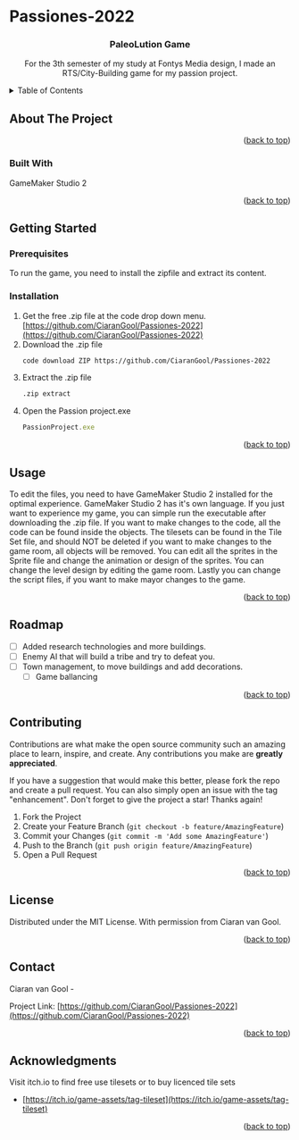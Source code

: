 <a name="readme-top"></a>
# Passiones-2022
<h3 align="center">PaleoLution Game</h3>

  <p align="center">
    For the 3th semester of my study at Fontys Media design, I made an RTS/City-Building game for my passion project.
  </p>



<!-- TABLE OF CONTENTS -->
<details>
  <summary>Table of Contents</summary>
  <ol>
    <li>
      <a href="#about-the-project">About The Project</a>
      <ul>
        <li><a href="#built-with">Built With</a></li>
      </ul>
    </li>
    <li>
      <a href="#getting-started">Getting Started</a>
      <ul>
        <li><a href="#prerequisites">Prerequisites</a></li>
        <li><a href="#installation">Installation</a></li>
      </ul>
    </li>
    <li><a href="#usage">Usage</a></li>
    <li><a href="#roadmap">Roadmap</a></li>
    <li><a href="#contributing">Contributing</a></li>
    <li><a href="#license">License</a></li>
    <li><a href="#contact">Contact</a></li>
    <li><a href="#acknowledgments">Acknowledgments</a></li>
  </ol>
</details>



<!-- ABOUT THE PROJECT -->
## About The Project
<p align="right">(<a href="#readme-top">back to top</a>)</p>



### Built With

GameMaker Studio 2

<p align="right">(<a href="#readme-top">back to top</a>)</p>



<!-- GETTING STARTED -->
## Getting Started

### Prerequisites

To run the game, you need to install the zipfile and extract its content.

### Installation

1. Get the free .zip file at the code drop down menu. [https://github.com/CiaranGool/Passiones-2022](https://github.com/CiaranGool/Passiones-2022)
2. Download the .zip file
   ```sh
   code download ZIP https://github.com/CiaranGool/Passiones-2022
   ```
3. Extract the .zip file
   ```sh
   .zip extract
   ```
4. Open the Passion project.exe
   ```js
   PassionProject.exe
   ```

<p align="right">(<a href="#readme-top">back to top</a>)</p>



<!-- USAGE EXAMPLES -->
## Usage

To edit the files, you need to have GameMaker Studio 2 installed for the optimal experience. GameMaker Studio 2 has it's own language. If you just want to experience my game, you can simple run the executable after downloading the .zip file. If you want to make changes to the code, all the code can be found inside the objects. The tilesets can be found in the Tile Set file, and should NOT be deleted if you want to make changes to the game room, all objects will be removed. You can edit all the sprites in the Sprite file and change the animation or design of the sprites. You can change the level design by editing the game room. Lastly you can change the script files, if you want to make mayor changes to the game. 

<p align="right">(<a href="#readme-top">back to top</a>)</p>



<!-- ROADMAP -->
## Roadmap

- [ ] Added research technologies and more buildings.
- [ ] Enemy AI that will build a tribe and try to defeat you.
- [ ] Town management, to move buildings and add decorations.
    - [ ] Game ballancing 

<p align="right">(<a href="#readme-top">back to top</a>)</p>



<!-- CONTRIBUTING -->
## Contributing

Contributions are what make the open source community such an amazing place to learn, inspire, and create. Any contributions you make are **greatly appreciated**.

If you have a suggestion that would make this better, please fork the repo and create a pull request. You can also simply open an issue with the tag "enhancement".
Don't forget to give the project a star! Thanks again!

1. Fork the Project
2. Create your Feature Branch (`git checkout -b feature/AmazingFeature`)
3. Commit your Changes (`git commit -m 'Add some AmazingFeature'`)
4. Push to the Branch (`git push origin feature/AmazingFeature`)
5. Open a Pull Request

<p align="right">(<a href="#readme-top">back to top</a>)</p>



<!-- LICENSE -->
## License

Distributed under the MIT License. With permission from Ciaran van Gool.

<p align="right">(<a href="#readme-top">back to top</a>)</p>



<!-- CONTACT -->
## Contact

Ciaran van Gool - 

Project Link: [https://github.com/CiaranGool/Passiones-2022](https://github.com/CiaranGool/Passiones-2022)

<p align="right">(<a href="#readme-top">back to top</a>)</p>



<!-- ACKNOWLEDGMENTS -->
## Acknowledgments

Visit itch.io to find free use tilesets or to buy licenced tile sets
* [https://itch.io/game-assets/tag-tileset](https://itch.io/game-assets/tag-tileset)

<p align="right">(<a href="#readme-top">back to top</a>)</p>

